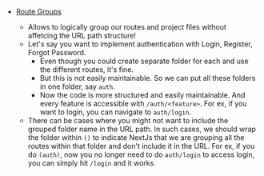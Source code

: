 - [Route Groups](https://nextjs.org/docs/app/building-your-application/routing/route-groups)

  - Allows to logically group our routes and project files without affetcing the URL path structure!
  - Let's say you want to implement authentication with Login, Register, Forgot Password.
    - Even though you could create separate folder for each and use the different routes, it's fine.
    - But this is not easily maintainable. So we can put all these folders in one folder, say `auth`.
    - Now the code is more structured and easily maintainable. And every feature is accessible with
      `/auth/<feature>`. For ex, if you want to login, you can navigate to `auth/login`.
  - There can be cases where you might not want to include the grouped folder name in the URL path. In such cases, we should wrap the folder within `()` to indicate NextJs that we are grouping all the routes within that folder and don't include it in the URL. For ex, if you do `(auth)`, now you no longer need to do `auth/login` to access login, you can simply hit `/login` and it works.

